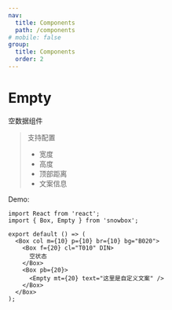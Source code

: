```yaml
---
nav:
  title: Components
  path: /components
# mobile: false
group:
  title: Components
  order: 2
---
```


# Empty

空数据组件

> 支持配置
>
> - 宽度
> - 高度
> - 顶部距离
> - 文案信息

Demo:

```tsx
import React from 'react';
import { Box, Empty } from 'snowbox';

export default () => (
  <Box col m={10} p={10} br={10} bg="B020">
    <Box f={20} cl="T010" DIN>
      空状态
    </Box>
    <Box pb={20}>
      <Empty mt={20} text="这里是自定义文案" />
    </Box>
  </Box>
);
```

<API></API>
